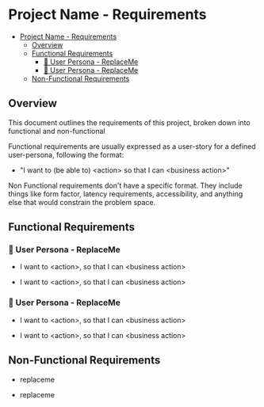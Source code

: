 # Project Name - Requirements

- [Project Name - Requirements](#project-name---requirements)
  - [Overview](#overview)
  - [Functional Requirements](#functional-requirements)
    - [👤 User Persona - ReplaceMe](#-user-persona---replaceme)
    - [👤 User Persona - ReplaceMe](#-user-persona---replaceme-1)
  - [Non-Functional Requirements](#non-functional-requirements)


## Overview
This document outlines the requirements of this project, broken down into functional and non-functional

Functional requirements are usually expressed as a user-story for a defined user-persona, following the format:

- "I want to (be able to) \<action> so that I can \<business action>"

Non Functional requirements don't have a specific format. They include things like form factor, latency requirements, accessibility, and anything else that would constrain the problem space.

## Functional Requirements

### 👤 User Persona - ReplaceMe
- I want to \<action>, so that I can \<business action>

- I want to \<action>, so that I can \<business action>

### 👤 User Persona - ReplaceMe
- I want to \<action>, so that I can \<business action>

- I want to \<action>, so that I can \<business action>

## Non-Functional Requirements

- replaceme

- replaceme
